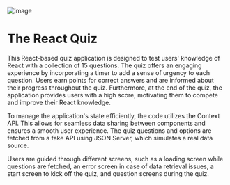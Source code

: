 ![image](https://github.com/stzivel/the-react-quiz/assets/58048079/699321c6-c0d5-4eab-be6c-6458d074bb42)

# The React Quiz

This React-based quiz application is designed to test users' knowledge of React with a collection of 15 questions. The quiz offers an engaging experience by incorporating a timer to add a sense of urgency to each question. Users earn points for correct answers and are informed about their progress throughout the quiz. Furthermore, at the end of the quiz, the application provides users with a high score, motivating them to compete and improve their React knowledge.

To manage the application's state efficiently, the code utilizes the Context API. This allows for seamless data sharing between components and ensures a smooth user experience. The quiz questions and options are fetched from a fake API using JSON Server, which simulates a real data source.

Users are guided through different screens, such as a loading screen while questions are fetched, an error screen in case of data retrieval issues, a start screen to kick off the quiz, and question screens during the quiz.
